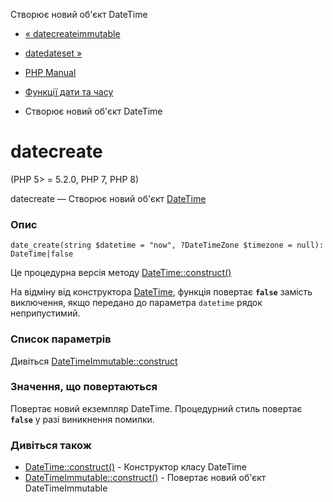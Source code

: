 Створює новий об'єкт DateTime

-   [« datecreateimmutable](function.date-create-immutable.html)
    
-   [datedateset »](function.date-date-set.html)
    
-   [PHP Manual](index.md)
    
-   [Функції дати та часу](ref.datetime.md)
    
-   Створює новий об'єкт DateTime
    

# datecreate

(PHP 5> = 5.2.0, PHP 7, PHP 8)

datecreate — Створює новий об'єкт [DateTime](class.datetime.md)

### Опис

```methodsynopsis
date_create(string $datetime = "now", ?DateTimeZone $timezone = null): DateTime|false
```

Це процедурна версія методу [DateTime::construct()](datetime.construct.md)

На відміну від конструктора [DateTime](class.datetime.md), функція повертає **`false`** замість виключення, якщо передано до параметра `datetime` рядок неприпустимий.

### Список параметрів

Дивіться [DateTimeImmutable::construct](datetimeimmutable.construct.md)

### Значення, що повертаються

Повертає новий екземпляр DateTime. Процедурний стиль повертає **`false`** у разі виникнення помилки.

### Дивіться також

-   [DateTime::construct()](datetime.construct.md) - Конструктор класу DateTime
-   [DateTimeImmutable::construct()](datetimeimmutable.construct.md) - Повертає новий об'єкт DateTimeImmutable